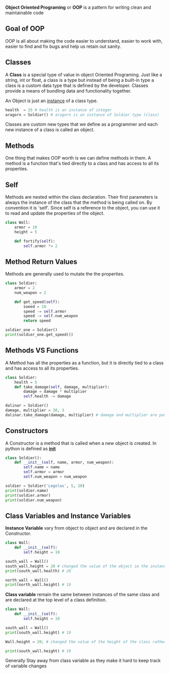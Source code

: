 **Object Oriented Programing** or **OOP** is a pattern for writing clean and maintainable code 

## Goal of OOP
OOP is all about making the code easier to understand, easier to work with, easier to find and fix bugs and help us retain out sanity.

## Classes
A **Class** is a special type of value in object Oriented Programing. Just like a string, int or float, a class is a type but instead of being a built-in type a class is a custom data type that is defined by the developer. Classes provide a means of bundling data and functionality together.

An Object is just an [instance](https://stackoverflow.com/questions/20461907/what-is-meaning-of-instance-in-programming) of a class type.

``` python
health  = 25 # health is an instance of integer
aragorn = Soldier() # aragorn is an instance of Soldier type (class)
```
Classes are custom new types that we define as a programmer and each new instance of a class is called an object.

## Methods
One thing that makes OOP worth is we can define methods in them. A method is a function that's tied directly to a class and has access to all its properties.

## Self
Methods are nested within the class declaration. Their first parameters is always the instance of the class that the method is being called on. By convention it is 'self'. Since self is a reference to the object, you can use it to read and update the properties of the object.

``` python
class Wall:
    armor = 10
    height = 5

    def fortify(self):
        self.armor *= 2
```

## Method Return Values
Methods are generally used to mutate the the properties.

```python
class Soldier:
    armor = 2
    num_weapon = 2

    def get_speed(self):
        soeed = 10
        speed -= self.armor
        speed -= self.num_weapon
        return speed

soldier_one = Soldier()
print(soldier_one.get_speed())
```

## Methods VS Functions
A Method has all the properties as a function, but it is directly tied to a class and has access to all its properties.

```python
class Soldier:
    health = 5
    def take_damage(self, damage, multiplier):
        damage = damage * multiplier
        self.health -= damage

dalinar = Soldier()
damage, multiplier = 30, 3
dalinar.take_damage(damage, multiplier) # damage and multiplier are passed as arguments and dalinar is passed as self. So we are calculating health of dalinar
```

## Constructors 
A Constructor is a method that is called when a new object is created. In python is defined as [__init__](https://docs.python.org/3/reference/datamodel.html#object.__init__)

```python
class Soldier():
    def __init__(self, name, armor, num_weapon):
        self.name = name
        self.armor = armor
        self.num_weapon = num_weapon

soldier = Soldier('Legolas', 5, 10)
print(soldier.name)
print(soldier.armor)
print(soldier.num_weapon)
```

## Class Variables and Instance Variables
**Instance Variable** vary from object to object and are declared in the Constructor.

```python
class Wall:
    def __init__(self):
        self.height = 10

south_wall = Wall()
south_wall.height = 20 # changed the value of the object ie the instance of the class
print(south_wall.health) # 20

north_wall = Wall()
print(north_wall.height) # 10
```

**Class variable** remain the same between instances of the same class and are declared at the top level of a class definition.

```python
class Wall:
    def __init__(self):
        self.height = 10

south_wall = Wall()
print(south_wall.height) # 10

Wall.height = 20; # changed the value of the height of the class rather than the instance south_wall

print(south_wall.height) # 10
```

Generally Stay away from class variable as they make it hard to keep track of variable changes
